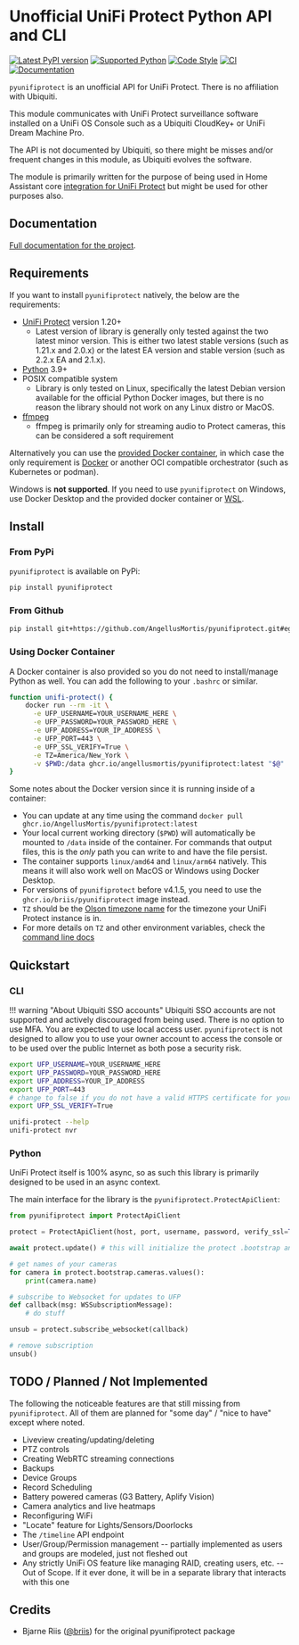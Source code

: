 # Unofficial UniFi Protect Python API and CLI

[![Latest PyPI version](https://img.shields.io/pypi/v/pyunifiprotect)](https://pypi.org/project/pyunifiprotect/) [![Supported Python](https://img.shields.io/pypi/pyversions/pyunifiprotect)](https://pypi.org/project/pyunifiprotect/) [![Code Style](https://img.shields.io/badge/code%20style-black-000000.svg)](https://github.com/psf/black) [![CI](https://github.com/AngellusMortis/pyunifiprotect/actions/workflows/ci.yaml/badge.svg)](https://github.com/AngellusMortis/pyunifiprotect/actions/workflows/ci.yaml) [![Documentation](https://github.com/AngellusMortis/pyunifiprotect/actions/workflows/pages/pages-build-deployment/badge.svg)](https://angellusmortis.github.io/pyunifiprotect/)

`pyunifiprotect` is an unofficial API for UniFi Protect. There is no affiliation with Ubiquiti.

This module communicates with UniFi Protect surveillance software installed on a UniFi OS Console such as a Ubiquiti CloudKey+ or UniFi Dream Machine Pro.

The API is not documented by Ubiquiti, so there might be misses and/or frequent changes in this module, as Ubiquiti evolves the software.

The module is primarily written for the purpose of being used in Home Assistant core [integration for UniFi Protect](https://www.home-assistant.io/integrations/unifiprotect) but might be used for other purposes also.

## Documentation

[Full documentation for the project](https://angellusmortis.github.io/pyunifiprotect/).

## Requirements

If you want to install `pyunifiprotect` natively, the below are the requirements:

* [UniFi Protect](https://ui.com/camera-security) version 1.20+
    * Latest version of library is generally only tested against the two latest minor version. This is either two latest stable versions (such as 1.21.x and 2.0.x) or the latest EA version and stable version (such as 2.2.x EA and 2.1.x).
* [Python](https://www.python.org/) 3.9+
* POSIX compatible system
    * Library is only tested on Linux, specifically the latest Debian version available for the official Python Docker images, but there is no reason the library should not work on any Linux distro or MacOS.
* [ffmpeg](https://ffmpeg.org/)
    * ffmpeg is primarily only for streaming audio to Protect cameras, this can be considered a soft requirement

Alternatively you can use the [provided Docker container](#using-docker-container), in which case the only requirement is [Docker](https://docs.docker.com/desktop/) or another OCI compatible orchestrator (such as Kubernetes or podman).

Windows is **not supported**. If you need to use `pyunifiprotect` on Windows, use Docker Desktop and the provided docker container or [WSL](https://docs.microsoft.com/en-us/windows/wsl/install).

## Install

### From PyPi

`pyunifiprotect` is available on PyPi:

```bash
pip install pyunifiprotect
```

### From Github

```bash
pip install git+https://github.com/AngellusMortis/pyunifiprotect.git#egg=pyunifiprotect
```

### Using Docker Container

A Docker container is also provided so you do not need to install/manage Python as well. You can add the following to your `.bashrc` or similar.

```bash
function unifi-protect() {
    docker run --rm -it \
      -e UFP_USERNAME=YOUR_USERNAME_HERE \
      -e UFP_PASSWORD=YOUR_PASSWORD_HERE \
      -e UFP_ADDRESS=YOUR_IP_ADDRESS \
      -e UFP_PORT=443 \
      -e UFP_SSL_VERIFY=True \
      -e TZ=America/New_York \
      -v $PWD:/data ghcr.io/angellusmortis/pyunifiprotect:latest "$@"
}
```

Some notes about the Docker version since it is running inside of a container:

* You can update at any time using the command `docker pull ghcr.io/AngellusMortis/pyunifiprotect:latest`
* Your local current working directory (`$PWD`) will automatically be mounted to `/data` inside of the container. For commands that output files, this is the _only_ path you can write to and have the file persist.
* The container supports `linux/amd64` and `linux/arm64` natively. This means it will also work well on MacOS or Windows using Docker Desktop.
* For versions of `pyunifiprotect` before v4.1.5, you need to use the `ghcr.io/briis/pyunifiprotect` image instead.
* `TZ` should be the [Olson timezone name](https://en.wikipedia.org/wiki/List_of_tz_database_time_zones) for the timezone your UniFi Protect instance is in.
* For more details on `TZ` and other environment variables, check the [command line docs](https://angellusmortis.github.io/pyunifiprotect/latest/cli/)

## Quickstart

### CLI

!!! warning "About Ubiquiti SSO accounts"
    Ubiquiti SSO accounts are not supported and actively discouraged from being used. There is no option to use MFA. You are expected to use local access user. `pyunifiprotect` is not designed to allow you to use your owner account to access the console or to be used over the public Internet as both pose a security risk.

```bash
export UFP_USERNAME=YOUR_USERNAME_HERE
export UFP_PASSWORD=YOUR_PASSWORD_HERE
export UFP_ADDRESS=YOUR_IP_ADDRESS
export UFP_PORT=443
# change to false if you do not have a valid HTTPS certificate for your instance
export UFP_SSL_VERIFY=True

unifi-protect --help
unifi-protect nvr
```

### Python

UniFi Protect itself is 100% async, so as such this library is primarily designed to be used in an async context.

The main interface for the library is the `pyunifiprotect.ProtectApiClient`:

```python
from pyunifiprotect import ProtectApiClient

protect = ProtectApiClient(host, port, username, password, verify_ssl=True)

await protect.update() # this will initialize the protect .bootstrap and open a Websocket connection for updates

# get names of your cameras
for camera in protect.bootstrap.cameras.values():
    print(camera.name)

# subscribe to Websocket for updates to UFP
def callback(msg: WSSubscriptionMessage):
    # do stuff

unsub = protect.subscribe_websocket(callback)

# remove subscription
unsub()

```

## TODO / Planned / Not Implemented

The following the noticeable features are that still missing from `pyunifiprotect`. All of them are planned for "some day" / "nice to have" except where noted.

* Liveview creating/updating/deleting
* PTZ controls
* Creating WebRTC streaming connections
* Backups
* Device Groups
* Record Scheduling
* Battery powered cameras (G3 Battery, Aplify Vision)
* Camera analytics and live heatmaps
* Reconfiguring WiFi
* "Locate" feature for Lights/Sensors/Doorlocks
* The `/timeline` API endpoint
* User/Group/Permission management -- partially implemented as users and groups are modeled, just not fleshed out
* Any strictly UniFi OS feature like managing RAID, creating users, etc. -- Out of Scope. If it ever done, it will be in a separate library that interacts with this one

## Credits

* Bjarne Riis ([@briis](https://github.com/briis/)) for the original pyunifiprotect package

